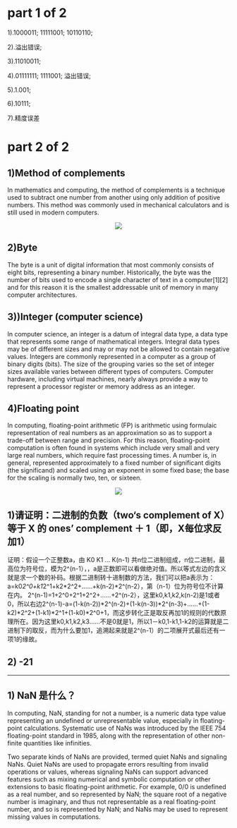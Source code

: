 # part 1 of 2  

  1).1000011; 11111001; 10110110;
  
  2).溢出错误;
  
  3).11010011;
  
  4).01111111; 1111001; 溢出错误;
  
  5).1.001;
  
  6).10111;
  
  7).精度误差

# part 2 of 2
## 1)Method of complements
In mathematics and computing, the method of complements is a technique used to subtract one number from another using only addition of positive numbers. This method was commonly used in mechanical calculators and is still used in modern computers.

<center>
<img src=https://upload.wikimedia.org/wikipedia/commons/thumb/2/26/Complement_numbering_gnangarra.JPG/330px-Complement_numbering_gnangarra.JPG>
</center>

## 2)Byte
The byte is a unit of digital information that most commonly consists of eight bits, representing a binary number. Historically, the byte was the number of bits used to encode a single character of text in a computer[1][2] and for this reason it is the smallest addressable unit of memory in many computer architectures.

## 3))Integer (computer science)
In computer science, an integer is a datum of integral data type, a data type that represents some range of mathematical integers. Integral data types may be of different sizes and may or may not be allowed to contain negative values. Integers are commonly represented in a computer as a group of binary digits (bits). The size of the grouping varies so the set of integer sizes available varies between different types of computers. Computer hardware, including virtual machines, nearly always provide a way to represent a processor register or memory address as an integer.

## 4)Floating point
In computing, floating-point arithmetic (FP) is arithmetic using formulaic representation of real numbers as an approximation so as to support a trade-off between range and precision. For this reason, floating-point computation is often found in systems which include very small and very large real numbers, which require fast processing times. A number is, in general, represented approximately to a fixed number of significant digits (the significand) and scaled using an exponent in some fixed base; the base for the scaling is normally two, ten, or sixteen.


<center>
<img src=https://upload.wikimedia.org/wikipedia/commons/thumb/4/4c/Z3_Deutsches_Museum.JPG/300px-Z3_Deutsches_Museum.JPG>  
</center>



## 1)请证明：二进制的负数（two‘s complement of X）等于 X 的 ones’ complement ＋ 1（即，X每位求反加1）

证明：假设一个正整数a，由 K0 K1 ... K(n-1) 共n位二进制组成，n位二进制，最高位为符号位，模为2^(n-1），，a是正数即可以看做绝对值。所以等式左边的含义就是求一个数的补码。根据二进制转十进制数的方法，我们可以把a表示为：a=k0*2^0+k1*2^1+k2*2^2+……+k(n-2)*2^(n-2），第（n-1）位为符号位不计算在内。 2^(n-1)=1+2^0+2^1+2^2+……+2^(n-2），这里k0,k1,k2,k(n-2)是1或者0，所以右边2^(n-1)-a=(1-k(n-2))*2^(n-2)+(1-k(n-3))*2^(n-3)+……+(1-k2)*2^2+(1-k1)*2^1+(1-k0)*2^0+1，而这步转化正是取反再加1的规则的代数原理所在。因为这里k0,k1,k2,k3……不是0就是1，所以1－k0,1-k1,1-k2的运算就是二进制下的取反，而为什么要加1，追溯起来就是2^(n-1）的二项展开式最后还有一项1的缘故。

## 2)  -21
------
## 1) NaN 是什么？
In computing, NaN, standing for not a number, is a numeric data type value representing an undefined or unrepresentable value, especially in floating-point calculations. Systematic use of NaNs was introduced by the IEEE 754 floating-point standard in 1985, along with the representation of other non-finite quantities like infinities.

Two separate kinds of NaNs are provided, termed quiet NaNs and signaling NaNs. Quiet NaNs are used to propagate errors resulting from invalid operations or values, whereas signaling NaNs can support advanced features such as mixing numerical and symbolic computation or other extensions to basic floating-point arithmetic. For example, 0/0 is undefined as a real number, and so represented by NaN; the square root of a negative number is imaginary, and thus not representable as a real floating-point number, and so is represented by NaN; and NaNs may be used to represent missing values in computations.